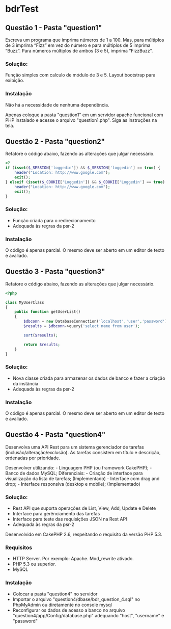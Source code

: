 # bdrTest

## Questão 1 - Pasta "question1"

Escreva um programa que imprima números de 1 a 100. Mas, para múltiplos de 3 imprima
“Fizz” em vez do número e para múltiplos de 5 imprima “Buzz”. Para números múltiplos
de ambos (3 e 5), imprima “FizzBuzz”.

### Solução: 

Função simples com calculo de módulo de 3 e 5.
Layout bootstrap para exibição.

### Instalação
Não há a necessidade de nenhuma dependência.

Apenas coloque a pasta "question1" em um servidor apache funcional com PHP instalado e acesse o arquivo "question1.php".
Siga as instruções na tela.

## Questão 2 - Pasta "question2"

Refatore o código abaixo, fazendo as alterações que julgar necessário.
```php
<?
if (isset($_SESSION['loggedin']) && $_SESSION['loggedin'] == true) {
    header("Location: http://www.google.com");
    exit();
} elseif (isset($_COOKIE['Loggedin']) && $_COOKIE['Loggedin'] == true) {
    header("Location: http://www.google.com");
    exit();
}
```

### Solução: 

- Função criada para o redirecionamento
- Adequada às regras da psr-2

### Instalação

O código é apenas parcial. O mesmo deve ser aberto em um editor de texto e avaliado.

## Questão 3 - Pasta "question3"

Refatore o código abaixo, fazendo as alterações que julgar necessário.
```php
<?php

class MyUserClass
{
    public function getUserList()
    {
        $dbconn = new DatabaseConnection('localhost','user','password');
        $results = $dbconn->query('select name from user');

        sort($results);

        return $results;
    }
}
```

### Solução: 

- Nova classe criada para armazenar os dados de banco e fazer a criação da instância
- Adequada às regras da psr-2

### Instalação

O código é apenas parcial. O mesmo deve ser aberto em um editor de texto e avaliado.

## Questão 4 - Pasta "question4"

Desenvolva uma API Rest para um sistema gerenciador de tarefas
(inclusão/alteração/exclusão). As tarefas consistem em título e descrição, ordenadas por
prioridade.

Desenvolver utilizando:
    - Linguagem PHP (ou framework CakePHP);
    - Banco de dados MySQL;
Diferenciais:
    - Criação de interface para visualização da lista de tarefas; (Implementado)
    - Interface com drag and drop;
    - Interface responsiva (desktop e mobile); (Implementado)

### Solução: 

- Rest API que suporta operações de List, View, Add, Update e Delete
- Interface para gerênciamento das tarefas
- Interface para teste das requisições JSON na Rest API
- Adequada às regras da psr-2

Desenvolvido em CakePHP 2.6, respeitando o requisito da versão PHP 5.3.

### Requisitos
* HTTP Server. Por exemplo: Apache. Mod_rewrite ativado.
* PHP 5.3 ou superior.
* MySQL

### Instalação

* Colocar a pasta "question4" no servidor
* Importar o arquivo "question4/dbase/bdr_question_4.sql" no PhpMyAdmin ou diretamente no console mysql
* Reconfigurar os dados de acesso a banco no arquivo "question4/app/Config/database.php" adequando "host", "username" e "password"
